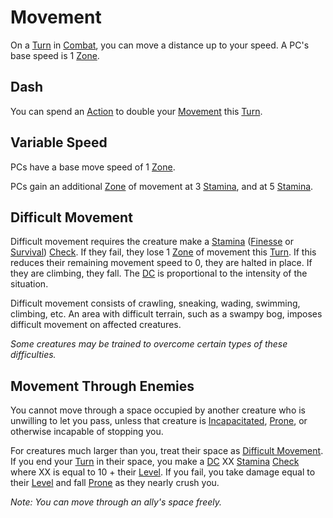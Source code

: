 # Movement

On a [Turn](../Core%20Procedures/Turn.md) in [Combat](Combat.md), you can move a distance up to your speed. A PC's base speed is 1 [Zone](../Core%20Procedures/Zone.md).

## Dash

You can spend an [Action](../Core%20Procedures/Action.md) to double your [Movement](Movement.md) this [Turn](../Core%20Procedures/Turn.md).

## Variable Speed

PCs have a base move speed of 1 [Zone](../Core%20Procedures/Zone.md).

PCs gain an additional [Zone](../Core%20Procedures/Zone.md) of movement at 3 [Stamina](../../Player%20Characters/Attributes/Stamina.md), and at 5 [Stamina](../../Player%20Characters/Attributes/Stamina.md).

## Difficult Movement

Difficult movement requires the creature make a [Stamina](../../Player%20Characters/Attributes/Stamina.md) ([Finesse](../../Player%20Characters/Skills/Secondary%20Skills/Finesse.md) or [Survival](../../Player%20Characters/Skills/Secondary%20Skills/Survival.md)) [Check](../Core%20Procedures/Check.md). If they fail, they lose 1 [Zone](../Core%20Procedures/Zone.md) of movement this [Turn](../Core%20Procedures/Turn.md). If this reduces their remaining movement speed to 0, they are halted in place. If they are climbing, they fall. The [DC](../Core%20Procedures/DC.md) is proportional to the intensity of the situation.

Difficult movement consists of crawling, sneaking, wading, swimming, climbing, etc. An area with difficult terrain, such as a swampy bog, imposes difficult movement on affected creatures.

*Some creatures may be trained to overcome certain types of these difficulties.*

## Movement Through Enemies

You cannot move through a space occupied by another creature who is unwilling to let you pass, unless that creature is [Incapacitated](../Conditions/Incapacitated.md), [Prone](../Conditions/Prone.md), or otherwise incapable of stopping you.

For creatures much larger than you, treat their space as [Difficult Movement](#Difficult%20Movement). If you end your [Turn](../Core%20Procedures/Turn.md) in their space, you make a [DC](../Core%20Procedures/DC.md) XX [Stamina](../../Player%20Characters/Attributes/Stamina.md) [Check](../Core%20Procedures/Check.md) where XX is equal to 10 + their [Level](../../Player%20Characters/Progression/Level.md). If you fail, you take damage equal to their [Level](../../Player%20Characters/Progression/Level.md) and fall [Prone](../Conditions/Prone.md) as they nearly crush you.

*Note: You can move through an ally's space freely.*
